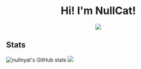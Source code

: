 <h1 align="center"> Hi! I'm NullCat!</h1>
<p align="center"><img src="https://github.com/ncatsystem/ncat-assets/blob/main/1500x500.jpg">

## Stats
<p align="left">
 <img alt="nullnyat's GitHub stats" src="https://github-readme-stats.vercel.app/api?username=nullnyat&layout=compact&hide_border=ture&show_icons=ture&bg_color=13141C&icon_color=CECEFF&text_color=FFF&title_color=96CCE7&count_private=ture">
<img src="https://github-readme-stats.vercel.app/api/top-langs/?username=nullnyat&layout=compact&bg_color=13141C&icon_color=CECEFF&text_color=FFF&title_color=96CCE7&count_private=ture&hide_border=ture">
